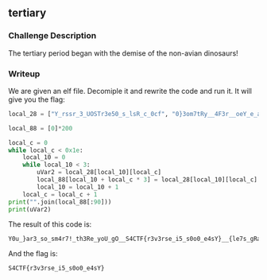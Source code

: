 ## tertiary

### Challenge Description

The tertiary period began with the demise of the non-avian dinosaurs!  

### Writeup

We are given an elf file. Decomiple it and rewrite the code and run it. It will give you the flag:  
```python
local_28 = ["Y_rssr_3_UOSTr3e50_s_lsR_c_0cf", "0}3om7tRy__4F3r__oeY_e_a4U{foe", "ua__4!heog_C{vsis04}{7gb_p}_F3"]

local_88 = [0]*200

local_c = 0
while local_c < 0x1e:
	local_10 = 0
	while local_10 < 3:
		uVar2 = local_28[local_10][local_c]
		local_88[local_10 + local_c * 3] = local_28[local_10][local_c]
		local_10 = local_10 + 1
	local_c = local_c + 1
print("".join(local_88[:90]))
print(uVar2)

```
The result of this code is:  
```
Y0u_}ar3_so_sm4r7!_th3Re_yoU_gO__S4CTF{r3v3rse_i5_s0o0_e4sY}__{le7s_gRab_4_cUp_{}0f_coFfe3
```
And the flag is:  
```
S4CTF{r3v3rse_i5_s0o0_e4sY}
```